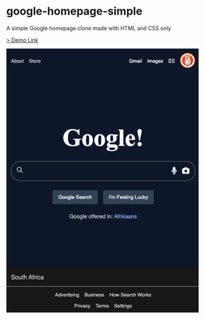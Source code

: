 # google-homepage-simple
A simple Google homepage clone made with HTML and CSS only

[> Demo Link](https://google-homepage-clone-um.netlify.app/)

![Google homepage clone screenshot](<Screenshot 2024-01-19 at 14.01.58.png>)